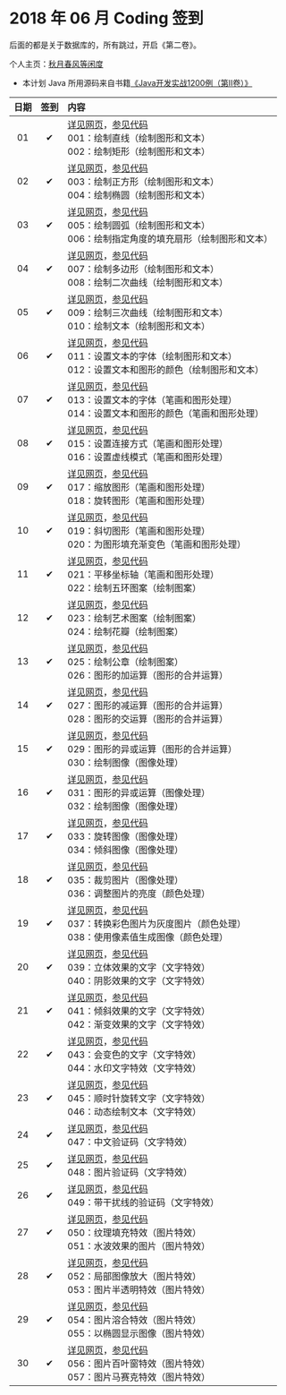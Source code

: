 # 2018 年 06 月 Coding 签到

后面的都是关于数据库的，所有跳过，开启《第二卷》。

个人主页：<a href="http://renkaigis.com/" target="_blank">秋月春风等闲度</a>

- 本计划 Java 所用源码来自书籍<a href="https://book.douban.com/subject/6535595/" target="_blank">《Java开发实战1200例（第Ⅱ卷）》</a>

| 日期 | 签到 | 内容 |
| :---: | :---: | :--- |
| 01 | ✔ | <a href="http://blog.renkaigis.com/KeepCoding/2018/06/01" target="_blank">详见网页</a>，<a href="https://github.com/renkaigis/KeepCoding/tree/master/2018/06/01" target="_blank">参见代码</a></br>001：绘制直线（绘制图形和文本）</br>002：绘制矩形（绘制图形和文本） |
| 02 | ✔ | <a href="http://blog.renkaigis.com/KeepCoding/2018/06/02" target="_blank">详见网页</a>，<a href="https://github.com/renkaigis/KeepCoding/tree/master/2018/06/02" target="_blank">参见代码</a></br>003：绘制正方形（绘制图形和文本）</br>004：绘制椭圆（绘制图形和文本） |
| 03 | ✔ | <a href="http://blog.renkaigis.com/KeepCoding/2018/06/03" target="_blank">详见网页</a>，<a href="https://github.com/renkaigis/KeepCoding/tree/master/2018/06/03" target="_blank">参见代码</a></br>005：绘制圆弧（绘制图形和文本）</br>006：绘制指定角度的填充扇形（绘制图形和文本） |
| 04 | ✔ | <a href="http://blog.renkaigis.com/KeepCoding/2018/06/04" target="_blank">详见网页</a>，<a href="https://github.com/renkaigis/KeepCoding/tree/master/2018/06/04" target="_blank">参见代码</a></br>007：绘制多边形（绘制图形和文本）</br>008：绘制二次曲线（绘制图形和文本） |
| 05 | ✔ | <a href="http://blog.renkaigis.com/KeepCoding/2018/06/05" target="_blank">详见网页</a>，<a href="https://github.com/renkaigis/KeepCoding/tree/master/2018/06/05" target="_blank">参见代码</a></br>009：绘制三次曲线（绘制图形和文本）</br>010：绘制文本（绘制图形和文本） |
| 06 | ✔ | <a href="http://blog.renkaigis.com/KeepCoding/2018/06/06" target="_blank">详见网页</a>，<a href="https://github.com/renkaigis/KeepCoding/tree/master/2018/06/06" target="_blank">参见代码</a></br>011：设置文本的字体（绘制图形和文本）</br>012：设置文本和图形的颜色（绘制图形和文本） |
| 07 | ✔ | <a href="http://blog.renkaigis.com/KeepCoding/2018/06/07" target="_blank">详见网页</a>，<a href="https://github.com/renkaigis/KeepCoding/tree/master/2018/06/07" target="_blank">参见代码</a></br>013：设置文本的字体（笔画和图形处理）</br>014：设置文本和图形的颜色（笔画和图形处理） |
| 08 | ✔ | <a href="http://blog.renkaigis.com/KeepCoding/2018/06/08" target="_blank">详见网页</a>，<a href="https://github.com/renkaigis/KeepCoding/tree/master/2018/06/08" target="_blank">参见代码</a></br>015：设置连接方式（笔画和图形处理）</br>016：设置虚线模式（笔画和图形处理） |
| 09 | ✔ | <a href="http://blog.renkaigis.com/KeepCoding/2018/06/09" target="_blank">详见网页</a>，<a href="https://github.com/renkaigis/KeepCoding/tree/master/2018/06/09" target="_blank">参见代码</a></br>017：缩放图形（笔画和图形处理）</br>018：旋转图形（笔画和图形处理） |
| 10 | ✔ | <a href="http://blog.renkaigis.com/KeepCoding/2018/06/10" target="_blank">详见网页</a>，<a href="https://github.com/renkaigis/KeepCoding/tree/master/2018/06/10" target="_blank">参见代码</a></br>019：斜切图形（笔画和图形处理）</br>020：为图形填充渐变色（笔画和图形处理） |
| 11 | ✔ | <a href="http://blog.renkaigis.com/KeepCoding/2018/06/11" target="_blank">详见网页</a>，<a href="https://github.com/renkaigis/KeepCoding/tree/master/2018/06/11" target="_blank">参见代码</a></br>021：平移坐标轴（笔画和图形处理）</br>022：绘制五环图案（绘制图案） |
| 12 | ✔ | <a href="http://blog.renkaigis.com/KeepCoding/2018/06/12" target="_blank">详见网页</a>，<a href="https://github.com/renkaigis/KeepCoding/tree/master/2018/06/12" target="_blank">参见代码</a></br>023：绘制艺术图案（绘制图案）</br>024：绘制花瓣（绘制图案） |
| 13 | ✔ | <a href="http://blog.renkaigis.com/KeepCoding/2018/06/13" target="_blank">详见网页</a>，<a href="https://github.com/renkaigis/KeepCoding/tree/master/2018/06/13" target="_blank">参见代码</a></br>025：绘制公章（绘制图案）</br>026：图形的加运算（图形的合并运算） |
| 14 | ✔ | <a href="http://blog.renkaigis.com/KeepCoding/2018/06/14" target="_blank">详见网页</a>，<a href="https://github.com/renkaigis/KeepCoding/tree/master/2018/06/14" target="_blank">参见代码</a></br>027：图形的减运算（图形的合并运算）</br>028：图形的交运算（图形的合并运算） |
| 15 | ✔ | <a href="http://blog.renkaigis.com/KeepCoding/2018/06/15" target="_blank">详见网页</a>，<a href="https://github.com/renkaigis/KeepCoding/tree/master/2018/06/15" target="_blank">参见代码</a></br>029：图形的异或运算（图形的合并运算）</br>030：绘制图像（图像处理） |
| 16 | ✔ | <a href="http://blog.renkaigis.com/KeepCoding/2018/06/16" target="_blank">详见网页</a>，<a href="https://github.com/renkaigis/KeepCoding/tree/master/2018/06/16" target="_blank">参见代码</a></br>031：图形的异或运算（图像处理）</br>032：绘制图像（图像处理） |
| 17 | ✔ | <a href="http://blog.renkaigis.com/KeepCoding/2018/06/17" target="_blank">详见网页</a>，<a href="https://github.com/renkaigis/KeepCoding/tree/master/2018/06/17" target="_blank">参见代码</a></br>033：旋转图像（图像处理）</br>034：倾斜图像（图像处理） |
| 18 | ✔ | <a href="http://blog.renkaigis.com/KeepCoding/2018/06/18" target="_blank">详见网页</a>，<a href="https://github.com/renkaigis/KeepCoding/tree/master/2018/06/18" target="_blank">参见代码</a></br>035：裁剪图片（图像处理）</br>036：调整图片的亮度（颜色处理） |
| 19 | ✔ | <a href="http://blog.renkaigis.com/KeepCoding/2018/06/19" target="_blank">详见网页</a>，<a href="https://github.com/renkaigis/KeepCoding/tree/master/2018/06/19" target="_blank">参见代码</a></br>037：转换彩色图片为灰度图片（颜色处理）</br>038：使用像素值生成图像（颜色处理） |
| 20 | ✔ | <a href="http://blog.renkaigis.com/KeepCoding/2018/06/20" target="_blank">详见网页</a>，<a href="https://github.com/renkaigis/KeepCoding/tree/master/2018/06/20" target="_blank">参见代码</a></br>039：立体效果的文字（文字特效）</br>040：阴影效果的文字（文字特效） |
| 21 | ✔ | <a href="http://blog.renkaigis.com/KeepCoding/2018/06/21" target="_blank">详见网页</a>，<a href="https://github.com/renkaigis/KeepCoding/tree/master/2018/06/21" target="_blank">参见代码</a></br>041：倾斜效果的文字（文字特效）</br>042：渐变效果的文字（文字特效） |
| 22 | ✔ | <a href="http://blog.renkaigis.com/KeepCoding/2018/06/22" target="_blank">详见网页</a>，<a href="https://github.com/renkaigis/KeepCoding/tree/master/2018/06/22" target="_blank">参见代码</a></br>043：会变色的文字（文字特效）</br>044：水印文字特效（文字特效） |
| 23 | ✔ | <a href="http://blog.renkaigis.com/KeepCoding/2018/06/23" target="_blank">详见网页</a>，<a href="https://github.com/renkaigis/KeepCoding/tree/master/2018/06/23" target="_blank">参见代码</a></br>045：顺时针旋转文字（文字特效）</br>046：动态绘制文本（文字特效） |
| 24 | ✔ | <a href="http://blog.renkaigis.com/KeepCoding/2018/06/24" target="_blank">详见网页</a>，<a href="https://github.com/renkaigis/KeepCoding/tree/master/2018/06/24" target="_blank">参见代码</a></br>047：中文验证码（文字特效） |
| 25 | ✔ | <a href="http://blog.renkaigis.com/KeepCoding/2018/06/25" target="_blank">详见网页</a>，<a href="https://github.com/renkaigis/KeepCoding/tree/master/2018/06/25" target="_blank">参见代码</a></br>048：图片验证码（文字特效） |
| 26 | ✔ | <a href="http://blog.renkaigis.com/KeepCoding/2018/06/26" target="_blank">详见网页</a>，<a href="https://github.com/renkaigis/KeepCoding/tree/master/2018/06/26" target="_blank">参见代码</a></br>049：带干扰线的验证码（文字特效） |
| 27 | ✔ | <a href="http://blog.renkaigis.com/KeepCoding/2018/06/27" target="_blank">详见网页</a>，<a href="https://github.com/renkaigis/KeepCoding/tree/master/2018/06/27" target="_blank">参见代码</a></br>050：纹理填充特效（图片特效）</br>051：水波效果的图片（图片特效） |
| 28 | ✔ | <a href="http://blog.renkaigis.com/KeepCoding/2018/06/28" target="_blank">详见网页</a>，<a href="https://github.com/renkaigis/KeepCoding/tree/master/2018/06/28" target="_blank">参见代码</a></br>052：局部图像放大（图片特效）</br>053：图片半透明特效（图片特效） |
| 29 | ✔ | <a href="http://blog.renkaigis.com/KeepCoding/2018/06/29" target="_blank">详见网页</a>，<a href="https://github.com/renkaigis/KeepCoding/tree/master/2018/06/29" target="_blank">参见代码</a></br>054：图片溶合特效（图片特效）</br>055：以椭圆显示图像（图片特效） |
| 30 | ✔ | <a href="http://blog.renkaigis.com/KeepCoding/2018/06/30" target="_blank">详见网页</a>，<a href="https://github.com/renkaigis/KeepCoding/tree/master/2018/06/30" target="_blank">参见代码</a></br>056：图片百叶窗特效（图片特效）</br>057：图片马赛克特效（图片特效） |